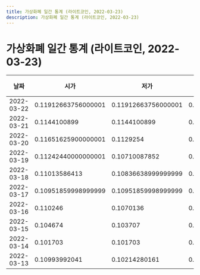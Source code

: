 ```yaml
---
title: 가상화폐 일간 통계 (라이트코인, 2022-03-23)
description: 가상화폐 일간 통계 (라이트코인, 2022-03-23)
---
```



가상화폐 일간 통계 (라이트코인, 2022-03-23)
===

|날짜|시가|저가|고가|종가|비고|
|--|--|--|--|--|--|
|2022-03-22|0.11912663756000001|0.11912663756000001|0.12109149999999999|0.12097040849|    |
|2022-03-21|0.1144100899|0.1144100899|0.1149294|0.11452449999|    |
|2022-03-20|0.11651625900000001|0.1129254|0.11909566674|0.11470829171|    |
|2022-03-19|0.11242440000000001|0.10710087852|0.11506550219|0.11506550219|    |
|2022-03-18|0.11013586413|0.10836638999999999|0.11202419269000001|0.11202419269000001|    |
|2022-03-17|0.10951859998999999|0.10951859998999999|0.10951859998999999|0.10951859998999999|    |
|2022-03-16|0.110246|0.1070136|0.11286881846999999|0.11286881846999999|    |
|2022-03-15|0.104674|0.103707|0.10906759596|0.10646638439|    |
|2022-03-14|0.101703|0.101703|0.10214280162|0.10210380000000001|    |
|2022-03-13|0.10993992041|0.10214280161|0.10993992041|0.10214280161|    |
